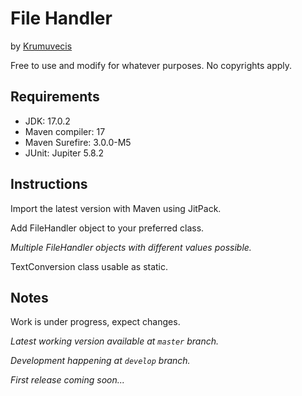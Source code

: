 <h1>File Handler</h1>

by [Krumuvecis](https://github.com/Krumuvecis)

Free to use and modify for whatever purposes. No copyrights apply.


<h2>Requirements</h2>

* JDK: 17.0.2
* Maven compiler: 17
* Maven Surefire: 3.0.0-M5
* JUnit: Jupiter 5.8.2


<h2>Instructions</h2>

Import the latest version with Maven using JitPack.

Add FileHandler object to your preferred class.

<i>Multiple FileHandler objects with different values possible.</i>

TextConversion class usable as static.


<h2>Notes</h2>

Work is under progress, expect changes.

<i>Latest working version available at `master` branch.</i>

<i>Development happening at `develop` branch.</i>

<i>First release coming soon...</i>
